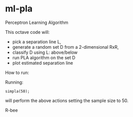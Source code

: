 ml-pla
======

Perceptron Learning Algorithm

This octave code will:
 - pick a separation line L, 
 - generate a random set D from a 2-dimensional RxR,
 - classify D using L: above/below
 - run PLA algorithm on the set D
 - plot estimated separation line


How to run:

Running:

    simpla(50);

will perform the above actions setting the sample size to 50.


R-bee

